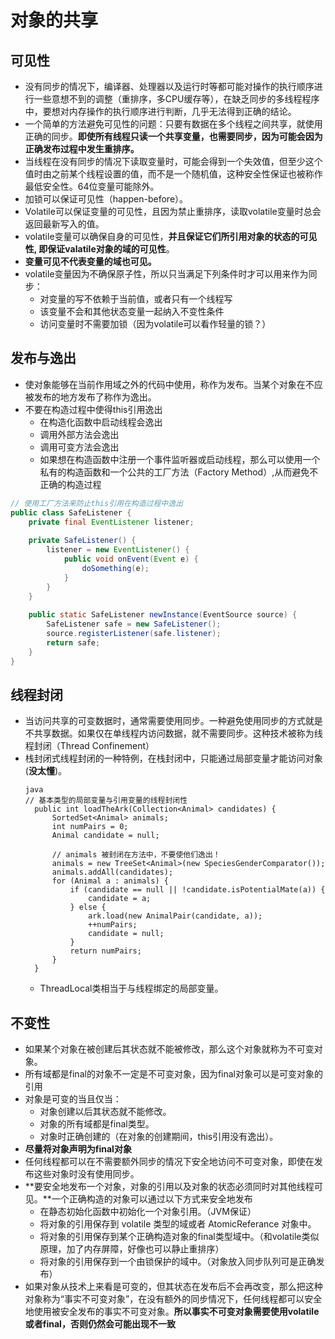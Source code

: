 # 对象的共享
## 可见性
* 没有同步的情况下，编译器、处理器以及运行时等都可能对操作的执行顺序进行一些意想不到的调整（重排序，多CPU缓存等），在缺乏同步的多线程程序中，要想对内存操作的执行顺序进行判断，几乎无法得到正确的结论。
* 一个简单的方法避免可见性的问题：只要有数据在多个线程之间共享，就使用正确的同步。**即使所有线程只读一个共享变量，也需要同步，因为可能会因为正确发布过程中发生重排序。**
* 当线程在没有同步的情况下读取变量时，可能会得到一个失效值，但至少这个值时由之前某个线程设置的值，而不是一个随机值，这种安全性保证也被称作最低安全性。64位变量可能除外。
* 加锁可以保证可见性（happen-before）。
* Volatile可以保证变量的可见性，且因为禁止重排序，读取volatile变量时总会返回最新写入的值。
* volatile变量可以确保自身的可见性，**并且保证它们所引用对象的状态的可见性, 即保证valatile对象的域的可见性**。
* **变量可见不代表变量的域也可见。**
* volatile变量因为不确保原子性，所以只当满足下列条件时才可以用来作为同步：
  * 对变量的写不依赖于当前值，或者只有一个线程写
  * 该变量不会和其他状态变量一起纳入不变性条件
  * 访问变量时不需要加锁（因为volatile可以看作轻量的锁？）

## 发布与逸出

* 使对象能够在当前作用域之外的代码中使用，称作为发布。当某个对象在不应被发布的地方发布了称作为逸出。
* 不要在构造过程中使得this引用逸出
  * 在构造化函数中启动线程会逸出
  * 调用外部方法会逸出
  * 调用可变方法会逸出
  * 如果想在构造函数中注册一个事件监听器或启动线程，那么可以使用一个私有的构造函数和一个公共的工厂方法（Factory Method）,从而避免不正确的构造过程
``` java
// 使用工厂方法来防止this引用在构造过程中逸出
public class SafeListener {
	private final EventListener listener;
	
	private SafeListener() {
		listener = new EventListener() {
			public void onEvent(Event e) {
				doSomething(e);
			}
		}
	}
	
	public static SafeListener newInstance(EventSource source) {
		SafeListener safe = new SafeListener();
		source.registerListener(safe.listener);
		return safe;
	}
}

```
## 线程封闭
* 当访问共享的可变数据时，通常需要使用同步。一种避免使用同步的方式就是不共享数据。如果仅在单线程内访问数据，就不需要同步。这种技术被称为线程封闭（Thread Confinement）
* 栈封闭式线程封闭的一种特例，在栈封闭中，只能通过局部变量才能访问对象(**没太懂**)。
  ```
  java
  // 基本类型的局部变量与引用变量的线程封闭性
    public int loadTheArk(Collection<Animal> candidates) {
        SortedSet<Animal> animals;
        int numPairs = 0;
        Animal candidate = null;
        
        // animals 被封闭在方法中，不要使他们逸出！
        animals = new TreeSet<Animal>(new SpeciesGenderComparator());
        animals.addAll(candidates);
        for (Animal a : animals) {
            if (candidate == null || !candidate.isPotentialMate(a)) {
                candidate = a;
            } else {
                ark.load(new AnimalPair(candidate, a));
                ++numPairs;
                candidate = null;
            }
            return numPairs;
        }
    }

  ```
  * ThreadLocal类相当于与线程绑定的局部变量。

## 不变性
* 如果某个对象在被创建后其状态就不能被修改，那么这个对象就称为不可变对象。
* 所有域都是final的对象不一定是不可变对象，因为final对象可以是可变对象的引用
* 对象是可变的当且仅当：
  * 对象创建以后其状态就不能修改。
  * 对象的所有域都是final类型。
  * 对象时正确创建的（在对象的创建期间，this引用没有逸出）。
* **尽量将对象声明为final对象**
* 任何线程都可以在不需要额外同步的情况下安全地访问不可变对象，即使在发布这些对象时没有使用同步。
* **要安全地发布一个对象，对象的引用以及对象的状态必须同时对其他线程可见。**一个正确构造的对象可以通过以下方式来安全地发布
  * 在静态初始化函数中初始化一个对象引用。（JVM保证）
  * 将对象的引用保存到 volatile 类型的域或者 AtomicReferance 对象中。
  * 将对象的引用保存到某个正确构造对象的final类型域中。（和volatile类似原理，加了内存屏障，好像也可以静止重排序）
  * 将对象的引用保存到一个由锁保护的域中。（对象放入同步队列可是正确发布）
* 如果对象从技术上来看是可变的，但其状态在发布后不会再改变，那么把这种对象称为“事实不可变对象”，在没有额外的同步情况下，任何线程都可以安全地使用被安全发布的事实不可变对象。**所以事实不可变对象需要使用volatile或者final，否则仍然会可能出现不一致**